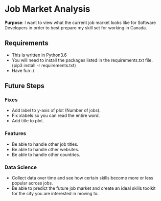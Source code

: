 # Job Market Analysis

**Purpose**:  I want to view what the current job market looks like for Software Developers in order to best prepare my skill set for working in Canada.

## Requirements

- This is written in Python3.6
- You will need to install the packages listed in the requirements.txt file. (pip3 install -r requirements.txt)
- Have fun :)

## Future Steps

### Fixes

- Add label to y-axis of plot (Number of jobs).
- Fix xlabels so you can read the entire word.
- Add title to plot.

### Features

- Be able to handle other job titles.
- Be able to handle other websites.
- Be able to handle other countries.

### Data Science

- Collect data over time and see how certain skills become more or less popular across jobs.
- Be able to predict the future job market and create an ideal skills toolkit for the city you are interested in moving to.
